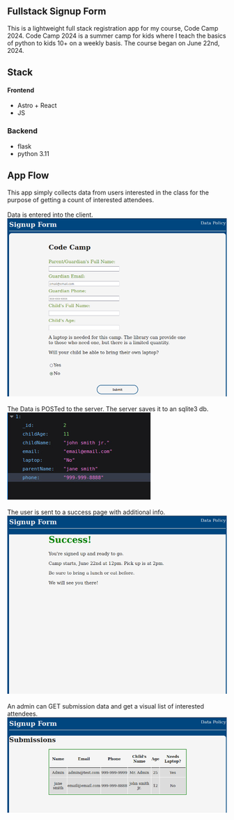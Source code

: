 ## Fullstack Signup Form
This is a lightweight full stack registration app for my course, Code Camp 2024. Code Camp 2024 is a summer camp for kids where I teach the basics of python to kids 10+ on a weekly basis. The course began on June 22nd, 2024.
## Stack
#### Frontend
- Astro + React
- JS
### Backend
- flask
- python 3.11

## App Flow
This app simply collects data from users interested in the class for the purpose of getting a count of interested attendees.<br> 
<br>Data is entered into the client. 
![sign up page](/assets/form.png)<br>
<br>The Data is POSTed to the server. The server saves it to an sqlite3 db. 
![](/assets/api.jpg)<br>
<br>The user is sent to a success page with additional info.
![success page](/assets/success_page.png)<br>
<br>An admin can GET submission data and get a visual list of interested attendees.
![admin page](/assets/submissions.png)<br>